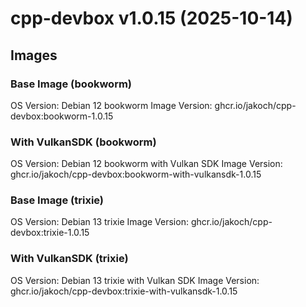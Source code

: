 # cpp-devbox v1.0.15 (2025-10-14)

## Images

### Base Image (bookworm)
OS Version:  Debian 12 bookworm
Image Version: ghcr.io/jakoch/cpp-devbox:bookworm-1.0.15


### With VulkanSDK (bookworm)
OS Version:  Debian 12 bookworm with Vulkan SDK
Image Version: ghcr.io/jakoch/cpp-devbox:bookworm-with-vulkansdk-1.0.15


### Base Image (trixie)
OS Version:  Debian 13 trixie
Image Version: ghcr.io/jakoch/cpp-devbox:trixie-1.0.15


### With VulkanSDK (trixie)
OS Version:  Debian 13 trixie with Vulkan SDK
Image Version: ghcr.io/jakoch/cpp-devbox:trixie-with-vulkansdk-1.0.15


